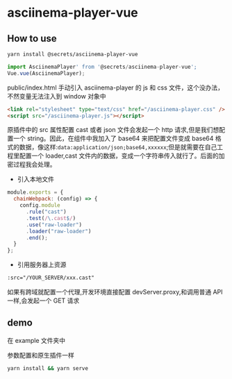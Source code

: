 # asciinema-player-vue

## How to use

```bash
yarn install @secrets/asciinema-player-vue
```

```js
import AsciinemaPlayer' from '@secrets/asciinema-player-vue';
Vue.vue(AsciinemaPlayer);
```

public/index.html 手动引入 asciinema-player 的 js 和 css 文件，这个没办法，不然变量无法注入到 window 对象中

```html
<link rel="stylesheet" type="text/css" href="/asciinema-player.css" />
<script src="/asciinema-player.js"></script>
```

原插件中的 src 属性配置 cast 或者 json 文件会发起一个 http 请求,但是我们想配置一个 string。因此，在组件中我加入了 base64 来把配置文件变成 base64 格式的数据，像这样:`data:application/json;base64,xxxxxx`;但是就需要在自己工程里配置一个 loader,cast 文件内的数据，变成一个字符串传入就行了。后面的加密过程我会处理。

- 引入本地文件

```js
module.exports = {
  chainWebpack: (config) => {
    config.module
      .rule("cast")
      .test(/\.cast$/)
      .use("raw-loader")
      .loader("raw-loader")
      .end();
  }
};
```

- 引用服务器上资源

```html
:src="/YOUR_SERVER/xxx.cast"
```

如果有跨域就配置一个代理,开发环境直接配置 devServer.proxy,和调用普通 API 一样,会发起一个 GET 请求

## demo

在 example 文件夹中

参数配置和原生插件一样

```bash
yarn install && yarn serve
```
